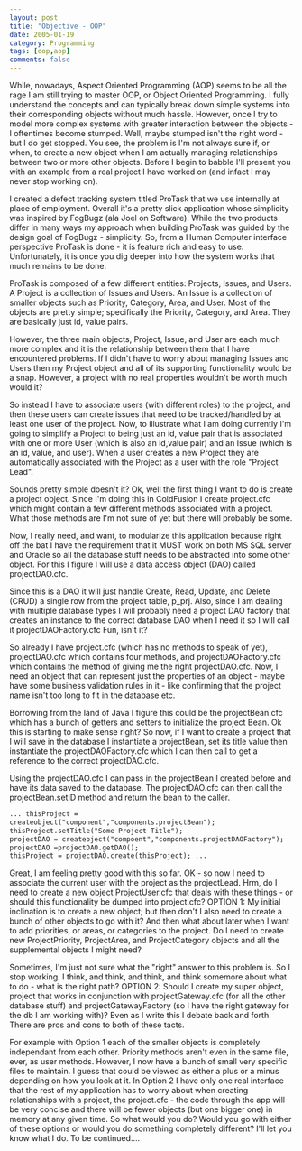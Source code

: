 ```yaml
---
layout: post
title: "Objective - OOP"
date: 2005-01-19
category: Programming
tags: [oop,aop]
comments: false
---
```

While, nowadays, Aspect Oriented Programming (AOP) seems to be all the rage I
am still trying to master OOP, or Object Oriented Programming. I fully
understand the concepts and can typically break down simple systems into their
corresponding objects without much hassle. However, once I try to model more
complex systems with greater interaction between the objects - I oftentimes
become stumped. Well, maybe stumped isn't the right word - but I do get
stopped. You see, the problem is I'm not always sure if, or when, to create a
new object when I am actually managing relationships between two or more other
objects. Before I begin to babble I'll present you with an example from a real
project I have worked on (and infact I may never stop working on).

I created a defect tracking system titled ProTask that we use internally at place of
employment. Overall it's a pretty slick application whose simplicity was
inspired by FogBugz (ala Joel on Software). While the two products differ in
many ways my approach when building ProTask was guided by the design goal of
FogBugz - simplicity. So, from a Human Computer interface perspective ProTask
is done - it is feature rich and easy to use. Unfortunately, it is once you
dig deeper into how the system works that much remains to be done.

ProTask is
composed of a few different entities: Projects, Issues, and Users. A Project
is a collection of Issues and Users. An Issue is a collection of smaller
objects such as Priority, Category, Area, and User. Most of the objects are
pretty simple; specifically the Priority, Category, and Area. They are
basically just id, value pairs.

However, the three main objects, Project,
Issue, and User are each much more complex and it is the relationship between
them that I have encountered problems. If I didn't have to worry about
managing Issues and Users then my Project object and all of its supporting
functionality would be a snap. However, a project with no real properties
wouldn't be worth much would it?

So instead I have to associate users (with
different roles) to the project, and then these users can create issues that
need to be tracked/handled by at least one user of the project. Now, to
illustrate what I am doing currently I'm going to simplify a Project to being
just an id, value pair that is associated with one or more User (which is also
an id,value pair) and an Issue (which is an id, value, and user). When a user
creates a new Project they are automatically associated with the Project as a
user with the role "Project Lead".

Sounds pretty simple doesn't it? Ok, well
the first thing I want to do is create a project object. Since I'm doing this
in ColdFusion I create project.cfc which might contain a few different methods
associated with a project. What those methods are I'm not sure of yet but
there will probably be some.

Now, I really need, and want, to modularize this
application because right off the bat I have the requirement that it MUST work
on both MS SQL server and Oracle so all the database stuff needs to be
abstracted into some other object. For this I figure I will use a data access
object (DAO) called projectDAO.cfc.

Since this is a DAO it will just handle
Create, Read, Update, and Delete (CRUD) a single row from the project table,
p_prj. Also, since I am dealing with multiple database types I will probably
need a project DAO factory that creates an instance to the correct database
DAO when I need it so I will call it projectDAOFactory.cfc Fun, isn't it?

So already I have project.cfc (which has no methods to speak of yet),
projectDAO.cfc which contains four methods, and projectDAOFactory.cfc which
contains the method of giving me the right projectDAO.cfc. Now, I need an
object that can represent just the properties of an object - maybe have some
business validation rules in it - like confirming that the project name isn't
too long to fit in the database etc.

Borrowing from the land of Java I figure
this could be the projectBean.cfc which has a bunch of getters and setters to
initialize the project Bean. Ok this is starting to make sense right? So now,
if I want to create a project that I will save in the database I instantiate a
projectBean, set its title value then instantiate the projectDAOFactory.cfc
which I can then call to get a reference to the correct projectDAO.cfc.

Using the projectDAO.cfc I can pass in the projectBean I created before and have its
data saved to the database. The projectDAO.cfc can then call the
projectBean.setID method and return the bean to the caller.


```cfc
... thisProject =
createobject("component","components.projectBean");
thisProject.setTitle("Some Project Title");
projectDAO = createbject("compoent","components.projectDAOFactory");
projectDAO =projectDAO.getDAO();
thisProject = projectDAO.create(thisProject); ...

```


Great, I am feeling pretty good with this so far. OK - so now I need to
associate the current user with the project as the projectLead. Hrm, do I need
to create a new object ProjectUser.cfc that deals with these things - or
should this functionality be dumped into project.cfc? OPTION 1: My initial
inclination is to create a new object; but then don't I also need to create a
bunch of other objects to go with it? And then what about later when I want to
add priorities, or areas, or categories to the project. Do I need to create
new ProjectPriority, ProjectArea, and ProjectCategory objects and all the
supplemental objects I might need?

Sometimes, I'm just not sure what the
"right" answer to this problem is. So I stop working. I think, and think, and
think, and think somemore about what to do - what is the right path? OPTION 2:
Should I create my super object, project that works in conjunction with
projectGateway.cfc (for all the other database stuff) and
projectGatewayFactory (so I have the right gateway for the db I am working
with)? Even as I write this I debate back and forth. There are pros and cons
to both of these tacts.

For example with Option 1 each of the smaller objects
is completely independant from each other. Priority methods aren't even in the
same file, ever, as user methods. However, I now have a bunch of small very
specific files to maintain. I guess that could be viewed as either a plus or a
minus depending on how you look at it. In Option 2 I have only one real
interface that the rest of my application has to worry about when creating
relationships with a project, the project.cfc - the code through the app will
be very concise and there will be fewer objects (but one bigger one) in memory
at any given time. So what would you do? Would you go with either of these
options or would you do something completely different? I'll let you know what
I do. To be continued....
